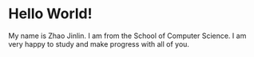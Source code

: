 # Hello World!
My name is Zhao Jinlin. 
I am from the School of Computer Science.
I am very happy to study and make progress with all of you.
